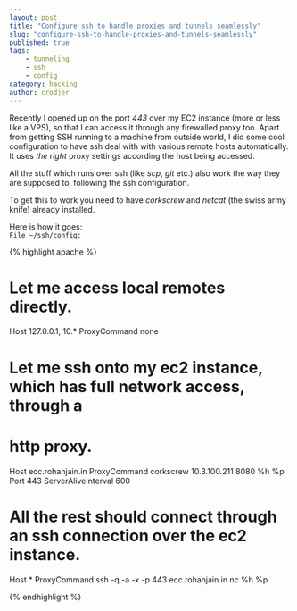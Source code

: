 ```yaml
---
layout: post
title: "Configure ssh to handle proxies and tunnels seamlessly"
slug: "configure-ssh-to-handle-proxies-and-tunnels-seamlessly"
published: true
tags:
    - tunneling
    - ssh
    - config
category: hacking
author: crodjer
---
```


Recently I opened up on the port *443* over my EC2 instance (more or less like
a VPS), so that I can access it through any firewalled proxy too. Apart from
getting SSH running to a machine from outside world, I did some cool
configuration to have ssh deal with with various remote hosts automatically. It
uses *the right* proxy settings according the host being accessed.

All the stuff which runs over ssh (like *scp*, *git* etc.) also work the way
they are supposed to, following the ssh configuration.

To get this to work you need to have *corkscrew* and *netcat* (the swiss army
knife) already installed.

Here is how it goes:  
`File ~/ssh/config:`

{% highlight apache %}

# Let me access local remotes directly.
Host 127.0.0.1, 10.*
    ProxyCommand none

# Let me ssh onto my ec2 instance, which has full network access, through a
# http proxy.
Host ecc.rohanjain.in
    ProxyCommand corkscrew 10.3.100.211 8080 %h %p
        Port 443
            ServerAliveInterval 600

# All the rest should connect through an ssh connection over the ec2 instance.
Host *
    ProxyCommand ssh -q -a -x -p 443 ecc.rohanjain.in nc %h %p

{% endhighlight %}
